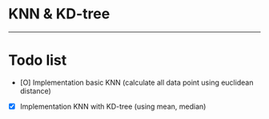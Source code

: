 # KNN & KD-tree

---

# Todo list
- [O] Implementation basic KNN (calculate all data point using euclidean distance)
- [X] Implementation KNN with KD-tree (using mean, median)
